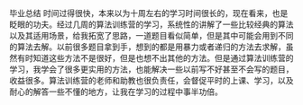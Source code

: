 毕业总结
时间过得很快，本来以为十周左右的学习时间很长的，现在看来，也是眨眼的功夫。经过几周的算法训练营的学习，系统性的讲解了一些比较经典的算法以及其适用场景，给我拓宽了思路，一道题目看似简单，但是其中可能会用到不同的算法去解。以前很多题目拿到手，想到的都是用暴力或者递归的方法去求解，虽然有时知道这些方法不是很好，但是也想不出其他的方法。但是通过算法训练营的学习，我学会了很多更实用的方法，也能解决一些以前写不好甚至不会写的题目，收益很多。算法训练营的老师和助教也很负责任，会督促平时的上课、学习，以及耐心的解答一些不懂的地方，让我在学习的过程中事半功倍。